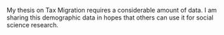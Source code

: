 My thesis on Tax Migration requires a considerable amount of data. I am sharing this demographic data in hopes that others can use it for social science research.

